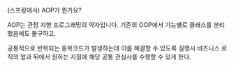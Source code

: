 (스프링에서) AOP가 뭔가요?   
   
AOP는 관점 지향 프로그래밍의 약자입니다. 기존의 OOP에서 기능별로 클래스를 분리했음에도 불구하고,     

공통적으로 반복되는 중복코드가 발생하는데 이를 해결할 수 있도록 실행시 비즈니스 로직의 앞과 뒤에서 원하는 지점에 해당 공통 관심사를 수행할 수 있게 한다.    
